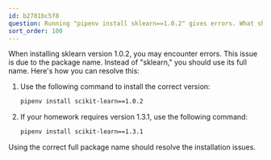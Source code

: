 ```yaml
---
id: b2781bc5f8
question: Running "pipenv install sklearn==1.0.2" gives errors. What should I do?
sort_order: 100
---
```


When installing sklearn version 1.0.2, you may encounter errors. This issue is due to the package name. Instead of "sklearn," you should use its full name. Here's how you can resolve this:

1. Use the following command to install the correct version:
   
   ```bash
   pipenv install scikit-learn==1.0.2
   ```

2. If your homework requires version 1.3.1, use the following command:
   
   ```bash
   pipenv install scikit-learn==1.3.1
   ```

Using the correct full package name should resolve the installation issues.